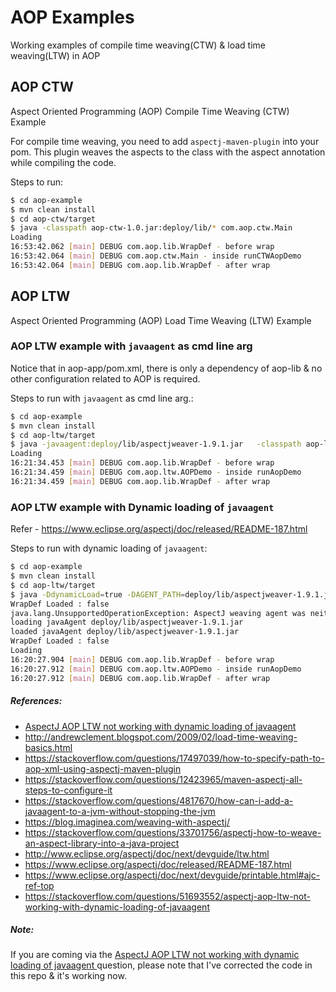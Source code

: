 # AOP Examples

Working examples of compile time weaving(CTW) & load time weaving(LTW) in AOP 


## AOP CTW
Aspect Oriented Programming (AOP) Compile Time Weaving (CTW) Example

For compile time weaving, you need to add `aspectj-maven-plugin` into your pom.
This plugin weaves the aspects to the class with the aspect annotation while compiling the code.

Steps to run:

```sh
$ cd aop-example
$ mvn clean install
$ cd aop-ctw/target
$ java -classpath aop-ctw-1.0.jar:deploy/lib/* com.aop.ctw.Main
Loading
16:53:42.062 [main] DEBUG com.aop.lib.WrapDef - before wrap
16:53:42.064 [main] DEBUG com.aop.ctw.Main - inside runCTWAopDemo
16:53:42.064 [main] DEBUG com.aop.lib.WrapDef - after wrap
```


## AOP LTW
Aspect Oriented Programming (AOP) Load Time Weaving (LTW) Example

### AOP LTW example with `javaagent` as cmd line arg

Notice that in aop-app/pom.xml, there is only a dependency of aop-lib
& no other configuration related to AOP is required.

Steps to run with `javaagent` as cmd line arg.:

```sh
$ cd aop-example
$ mvn clean install
$ cd aop-ltw/target
$ java -javaagent:deploy/lib/aspectjweaver-1.9.1.jar   -classpath aop-ltw-1.0.jar:deploy/lib/* com.aop.ltw.Main
Loading
16:21:34.453 [main] DEBUG com.aop.lib.WrapDef - before wrap
16:21:34.459 [main] DEBUG com.aop.ltw.AOPDemo - inside runAopDemo
16:21:34.459 [main] DEBUG com.aop.lib.WrapDef - after wrap
```

### AOP LTW example with Dynamic loading of `javaagent`

Refer - https://www.eclipse.org/aspectj/doc/released/README-187.html

Steps to run with dynamic loading of `javaagent`:

```sh
$ cd aop-example
$ mvn clean install
$ cd aop-ltw/target
$ java -DdynamicLoad=true -DAGENT_PATH=deploy/lib/aspectjweaver-1.9.1.jar  -classpath aop-ltw-1.0.jar:deploy/lib/* com.aop.ltw.Main
WrapDef Loaded : false
java.lang.UnsupportedOperationException: AspectJ weaving agent was neither started via '-javaagent' (preMain) nor attached via 'VirtualMachine.loadAgent' (agentMain)
loading javaAgent deploy/lib/aspectjweaver-1.9.1.jar
loaded javaAgent deploy/lib/aspectjweaver-1.9.1.jar
WrapDef Loaded : false
Loading
16:20:27.904 [main] DEBUG com.aop.lib.WrapDef - before wrap
16:20:27.912 [main] DEBUG com.aop.ltw.AOPDemo - inside runAopDemo
16:20:27.912 [main] DEBUG com.aop.lib.WrapDef - after wrap
```


##### References:

 - [AspectJ AOP LTW not working with dynamic loading of javaagent
](https://stackoverflow.com/questions/51693552/aspectj-aop-ltw-not-working-with-dynamic-loading-of-javaagent)
- http://andrewclement.blogspot.com/2009/02/load-time-weaving-basics.html
- https://stackoverflow.com/questions/17497039/how-to-specify-path-to-aop-xml-using-aspectj-maven-plugin
- https://stackoverflow.com/questions/12423965/maven-aspectj-all-steps-to-configure-it
- https://stackoverflow.com/questions/4817670/how-can-i-add-a-javaagent-to-a-jvm-without-stopping-the-jvm
- https://blog.imaginea.com/weaving-with-aspectj/
- https://stackoverflow.com/questions/33701756/aspectj-how-to-weave-an-aspect-library-into-a-java-project
- http://www.eclipse.org/aspectj/doc/next/devguide/ltw.html
- https://www.eclipse.org/aspectj/doc/released/README-187.html
- https://www.eclipse.org/aspectj/doc/next/devguide/printable.html#ajc-ref-top
- https://stackoverflow.com/questions/51693552/aspectj-aop-ltw-not-working-with-dynamic-loading-of-javaagent


##### Note:

If you are coming via the [AspectJ AOP LTW not working with dynamic loading of javaagent
](https://stackoverflow.com/questions/51693552/aspectj-aop-ltw-not-working-with-dynamic-loading-of-javaagent) question, please note that I've corrected the code in this repo & it's working now.
